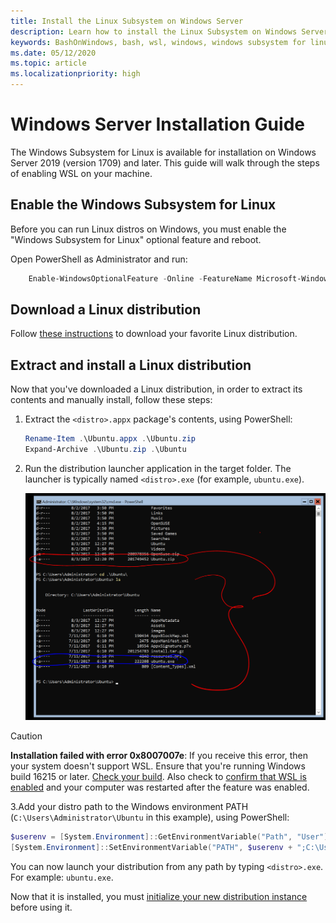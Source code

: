 ```yaml
---
title: Install the Linux Subsystem on Windows Server
description: Learn how to install the Linux Subsystem on Windows Server. WSL is available for installation on Windows Server 2019 (version 1709) and later.
keywords: BashOnWindows, bash, wsl, windows, windows subsystem for linux, windowssubsystem, ubuntu, windows server
ms.date: 05/12/2020
ms.topic: article
ms.localizationpriority: high
---
```


# Windows Server Installation Guide

The Windows Subsystem for Linux is available for installation on Windows Server 2019 (version 1709) and later. This guide will walk through the steps of enabling WSL on your machine.

## Enable the Windows Subsystem for Linux

Before you can run Linux distros on Windows, you must enable the "Windows Subsystem for Linux" optional feature and reboot.

Open PowerShell as Administrator and run:

```powershell
    Enable-WindowsOptionalFeature -Online -FeatureName Microsoft-Windows-Subsystem-Linux

```

## Download a Linux distribution

Follow [these instructions](install-manual.md) to download your favorite Linux distribution.

## Extract and install a Linux distribution

Now that you've downloaded a Linux distribution, in order to extract its contents and manually install, follow these steps:

1. Extract the `<distro>.appx` package's contents, using PowerShell:

    ```powershell
    Rename-Item .\Ubuntu.appx .\Ubuntu.zip
    Expand-Archive .\Ubuntu.zip .\Ubuntu
    ```

2. Run the distribution launcher application in the target folder. The launcher is typically named `<distro>.exe` (for example, `ubuntu.exe`).

    ![Expanded Ubuntu distro on Windows Server](media/server-appx-expand.png)

> [!CAUTION]
> **Installation failed with error 0x8007007e**: If you receive this error, then your system doesn't support WSL. Ensure that you're running Windows build 16215 or later. [Check your build](troubleshooting.md#check-your-build-number). Also check to [confirm that WSL is enabled](troubleshooting.md#confirm-wsl-is-enabled) and your computer was restarted after the feature was enabled.  

3.Add your distro path to the Windows environment PATH (`C:\Users\Administrator\Ubuntu` in this example), using PowerShell:

```powershell
$userenv = [System.Environment]::GetEnvironmentVariable("Path", "User")
[System.Environment]::SetEnvironmentVariable("PATH", $userenv + ";C:\Users\Administrator\Ubuntu", "User")
```

You can now launch your distribution from any path by typing `<distro>.exe`. For example: `ubuntu.exe`.

Now that it is installed, you must [initialize your new distribution instance](initialize-distro.md) before using it.
